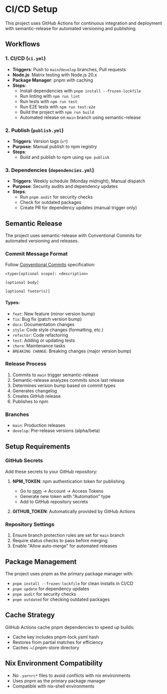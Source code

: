 # CI/CD Setup

This project uses GitHub Actions for continuous integration and deployment with semantic-release for automated versioning and publishing.

## Workflows

### 1. CI/CD (`ci.yml`)
- **Triggers**: Push to `main`/`develop` branches, Pull requests
- **Node.js**: Matrix testing with Node.js 20.x
- **Package Manager**: pnpm with caching
- **Steps**:
  - Install dependencies with `pnpm install --frozen-lockfile`
  - Run linting with `npm run lint`
  - Run tests with `npm run test`
  - Run E2E tests with `npm run test:e2e`
  - Build the project with `npm run build`
  - Automated release on `main` branch using semantic-release

### 2. Publish (`publish.yml`)
- **Triggers**: Version tags (`v*`)
- **Purpose**: Manual publish to npm registry
- **Steps**:
  - Build and publish to npm using `npm publish`

### 3. Dependencies (`dependencies.yml`)
- **Triggers**: Weekly schedule (Monday midnight), Manual dispatch
- **Purpose**: Security audits and dependency updates
- **Steps**:
  - Run `pnpm audit` for security checks
  - Check for outdated packages
  - Create PR for dependency updates (manual trigger only)

## Semantic Release

The project uses semantic-release with Conventional Commits for automated versioning and releases.

### Commit Message Format
Follow [Conventional Commits](https://www.conventionalcommits.org/) specification:

```
<type>[optional scope]: <description>

[optional body]

[optional footer(s)]
```

#### Types:
- `feat`: New feature (minor version bump)
- `fix`: Bug fix (patch version bump)
- `docs`: Documentation changes
- `style`: Code style changes (formatting, etc.)
- `refactor`: Code refactoring
- `test`: Adding or updating tests
- `chore`: Maintenance tasks
- `BREAKING CHANGE`: Breaking changes (major version bump)

### Release Process
1. Commits to `main` trigger semantic-release
2. Semantic-release analyzes commits since last release
3. Determines version bump based on commit types
4. Generates changelog
5. Creates GitHub release
6. Publishes to npm

### Branches
- `main`: Production releases
- `develop`: Pre-release versions (alpha/beta)

## Setup Requirements

### GitHub Secrets
Add these secrets to your GitHub repository:

1. **NPM_TOKEN**: npm authentication token for publishing
   - Go to [npm](https://www.npmjs.com/) → Account → Access Tokens
   - Generate new token with "Automation" type
   - Add to GitHub repository secrets

2. **GITHUB_TOKEN**: Automatically provided by GitHub Actions

### Repository Settings
1. Ensure branch protection rules are set for `main` branch
2. Require status checks to pass before merging
3. Enable "Allow auto-merge" for automated releases

## Package Management

The project uses pnpm as the primary package manager with:
- `pnpm install --frozen-lockfile` for clean installs in CI/CD
- `pnpm update` for dependency updates
- `pnpm audit` for security checks
- `pnpm outdated` for checking outdated packages

## Cache Strategy

GitHub Actions cache pnpm dependencies to speed up builds:
- Cache key includes pnpm-lock.yaml hash
- Restores from partial matches for efficiency
- Caches ~/.pnpm-store directory

## Nix Environment Compatibility

- No `.yarnrc*` files to avoid conflicts with nix environments
- Uses pnpm as the primary package manager
- Compatible with nix-shell environments
